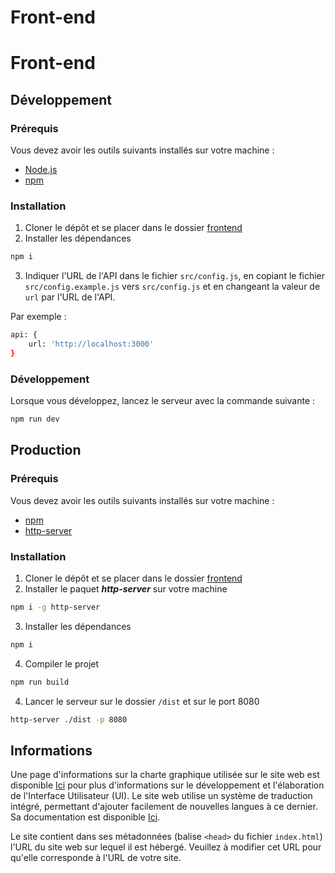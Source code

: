 # Front-end
# Front-end
## Développement
### Prérequis
Vous devez avoir les outils suivants installés sur votre machine :
* [Node.js](https://nodejs.org/fr/)
* [npm](https://www.npmjs.com/get-npm)

### Installation
1. Cloner le dépôt et se placer dans le dossier [frontend](.)
2. Installer les dépendances
```bash
npm i
```
3. Indiquer l'URL de l'API dans le fichier `src/config.js`,
en copiant le fichier `src/config.example.js` vers `src/config.js` et en changeant la valeur de `url` par l'URL de l'API.

Par exemple :
```bash
api: {
    url: 'http://localhost:3000'
}
```

### Développement
Lorsque vous développez, lancez le serveur avec la commande suivante :
```bash
npm run dev
```

## Production
### Prérequis
Vous devez avoir les outils suivants installés sur votre machine :
* [npm](https://www.npmjs.com/get-npm)
* [http-server](https://www.npmjs.com/package/http-server)

### Installation
1. Cloner le dépôt et se placer dans le dossier [frontend](.)
2. Installer le paquet ***http-server*** sur votre machine
```bash
npm i -g http-server
```
3. Installer les dépendances
```bash
npm i
```
4. Compiler le projet
```bash
npm run build
```
4. Lancer le serveur sur le dossier `/dist` et sur le port 8080
```bash
http-server ./dist -p 8080
```

## Informations
Une page d'informations sur la charte graphique utilisée sur le site web est disponible [Ici](./docs/Charte%20graphique.md) pour plus d'informations sur le développement et l'élaboration de l'Interface Utilisateur (UI).
Le site web utilise un système de traduction intégré, permettant d'ajouter facilement de nouvelles langues à ce dernier. Sa documentation est disponible [Ici](./docs/Traduction.md).

Le site contient dans ses métadonnées (balise `<head>` du fichier `index.html`) l'URL du site web sur lequel il est hébergé. Veuillez à modifier cet URL pour qu'elle corresponde à l'URL de votre site.